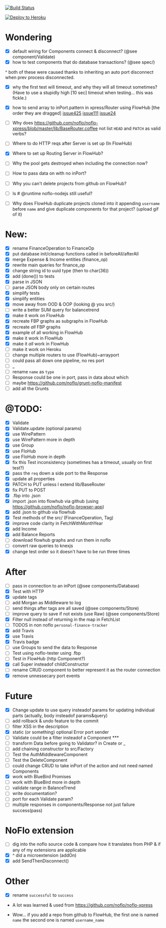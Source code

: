 [![Build Status](https://travis-ci.org/aretecode/finance.svg)](https://travis-ci.org/aretecode/finance)

[![Deploy to Heroku](https://www.herokucdn.com/deploy/button.png)](https://heroku.com/deploy)


# Wondering
* [x] default wiring for Components connect & disconnect? (@see component/Validate)
* [x] how to test components that do database transactions? (@see spec/)

^ both of these were caused thanks to inheriting an auto port disconnect when prev process disconnected.

* [x] why the first test will timeout, and why they will all timeout sometimes? (Have to use a stupidly high [10 sec] timeout when testing... this was fickle.)
* [x] how to send array to inPort.pattern in xpress/Router using FlowHub [the order they are dragged] [issue425](https://github.com/noflo/noflo-ui/issues/425) [issue111](https://github.com/noflo/noflo-ui/issues/111) [issue24](https://github.com/noflo/noflo-ui/issues/14)
* [ ] Why does https://github.com/noflo/noflo-xpress/blob/master/lib/BaseRouter.coffee not list `HEAD` and `PATCH` as valid verbs?
* [ ] Where to do HTTP reqs after Server is set up (In FlowHub)
* [x] Where to set up Routing Server in FlowHub?
* [ ] Why the pool gets destroyed when including the connection now?
* [ ] How to pass data on with no inPort?
* [ ] Why you can't delete projects from github on FlowHub?
* [ ] Is # @runtime noflo-nodejs still useful?
* [ ] Why does FlowHub duplicate projects cloned into it appending `username` before `name` and give duplicate components for that project? (upload gif of it)


# New:
* [x] rename FinanceOperation to FinanceOp
* [x] put database init/cleanup functions called in beforeAll/afterAll
* [x] merge Expense & Income entities (finance_op)
* [x] rewrite main queries for finance_op
* [x] change string id to uuid type (then to char(36))
* [x] add (done()) to tests
* [x] parse in JSON
* [ ] parse JSON body only on certain routes
* [x] simplify tests
* [x] simplify entities
* [x] move away from OOD & OOP (looking @ you src/)
* [ ] write a better SUM query for balancetrend
* [x] make it work on FlowHub
* [x] recreate FBP graphs as subgraphs in FlowHub
* [x] recreate *all* FBP graphs
* [x] example of all working in FlowHub
* [x] make it work in FlowHub
* [x] make it *all* work in FlowHub
* [ ] make it work on Heroku
* [ ] change multiple routers to use (FlowHub)~arrayport
* [ ] could pass all down one pipeline, no res port
* [ ] _
* [ ] rename `name` as `type`
* [ ] Response could be one in port, pass in data about which
* [ ] maybe https://github.com/noflo/grunt-noflo-manifest
* [ ] add all the Grunts

# @TODO:
* [x] Validate
* [x] Validate.update (optional params)
* [x] use WirePattern
* [x] use WirePattern more in depth
* [x] use Group
* [x] use FloHub
* [x] use FloHub more in depth
* [x] fix this Test inconsistency (sometimes has a timeout, usually on first test?)
* [x] pass the `req` down a side port to the Response
* [x] update all properties
* [x] PATCH to PUT unless I extend lib/BaseRouter
* [x] fix PUT to POST
* [x] .fbp into .json
* [x] import .json into flowhub via github (using https://github.com/noflo/noflo-browser-app)
* [x] add .json to github via flowhub
* [x] Test methods of the src/ (FinanceOperation, Tag)
* [x] improve code clarity in FetchWithMonthYear
* [x] add Income
* [x] add Balance Reports
* [ ] download flowhub graphs and run them in noflo
* [ ] convert raw queries to knexjs
* [x] change test order so it doesn't have to be run three times

# After
* [ ] pass in connection to an inPort (@see components/Database)
* [x] Test with HTTP
* [x] update tags
* [ ] add Morgan as Middleware to log
* [ ] send things after tags are all saved (@see components/Store)
* [ ] improve query to save if not exists (use Raw) (@see components/Store)
* [x] Filter null instead of returning in the map in FetchList
* [ ] TODOS in non noflo `personal-finance-tracker`
* [x] add Travis
* [x] use Travis
* [x] Travis badge
* [ ] use Groups to send the data to Response
* [ ] Test using noflo-tester using .fbp
* [ ] Test in FlowHub (http Component?)
* [x] call Super insteadof childConstructor
* [ ] rename CRUD component to better represent it as the router connection
* [x] remove unnessecary port events

# Future
* [x] Change update to use query insteadof params for updating individual parts (actually, body insteadof params&query)
* [ ] add rollback & undo feature to the commit
* [ ] filter XSS in the description
* [x] static (or something) optional Error port sender
* [ ] Validate could be a filter insteadof a Component ***
* [ ] transform Data before going to Validator? in Create or _
* [ ] add chaining constructor to src/Factory
* [ ] Test the AuthMiddlewareComponent
* [ ] Test the DeleteComponent
* [ ] could change CRUD to take inPort of the action and not need named Components
* [x] work with BlueBird Promises
* [ ] work with BlueBird more in depth
* [ ] validate range in BalanceTrend
* [ ] write documentation?
* [ ] port for each Validate param?
* [ ] multiple responses in components/Response not just failure success(pass)

# NoFlo extension
* [ ] dig into the noflo source code & compare how it translates from PHP & if any of my extensions are applicable
* [x] ^ did a microextension (addOn)
* [x] add SendThenDisconnect()

# Other
* [x] rename `successful` to `success`

* A lot was learned & used from https://github.com/noflo/noflo-xpress

* Wow... if you add a repo from github to FlowHub, the first one is named `name` the second one is named `username_name`
